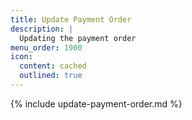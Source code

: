 ```yaml
---
title: Update Payment Order
description: |
  Updating the payment order
menu_order: 1900
icon:
  content: cached
  outlined: true
---
```


{% include update-payment-order.md %}
